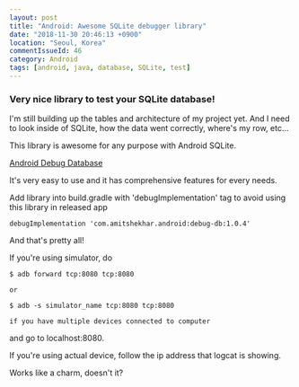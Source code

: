 ```yaml
---
layout: post
title: "Android: Awesome SQLite debugger library"
date: "2018-11-30 20:46:13 +0900"
location: "Seoul, Korea"
commentIssueId: 46
category: Android
tags: [android, java, database, SQLite, test]
---
```


<h3>Very nice library to test your SQLite database!</h3>

I'm still building up the tables and architecture of my project yet. And I need to look inside of SQLite, how the data went correctly, where's my row, etc...

This library is awesome for any purpose with Android SQLite.

[Android Debug Database](https://github.com/amitshekhariitbhu/Android-Debug-Database)

It's very easy to use and it has comprehensive features for every needs.

Add library into build.gradle with 'debugImplementation' tag to avoid using this library in released app
```
debugImplementation 'com.amitshekhar.android:debug-db:1.0.4'
```

And that's pretty all!

If you're using simulator, do
```
$ adb forward tcp:8080 tcp:8080

or

$ adb -s simulator_name tcp:8080 tcp:8080

if you have multiple devices connected to computer
```

and go to localhost:8080.

If you're using actual device, follow the ip address that logcat is showing.

Works like a charm, doesn't it?
